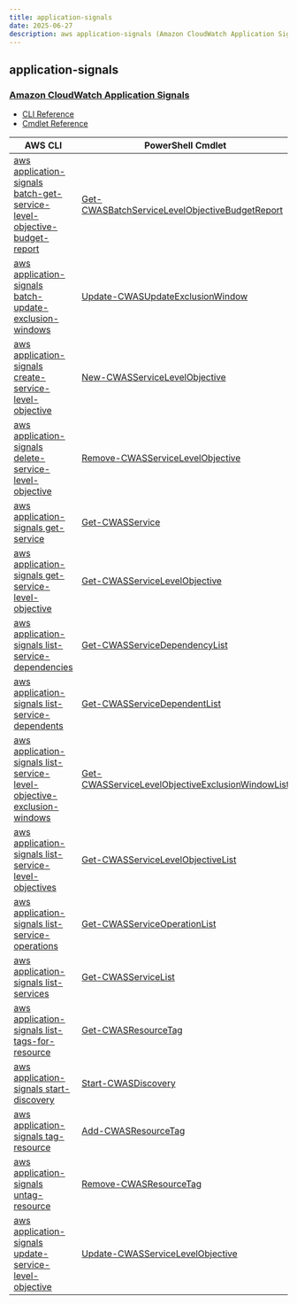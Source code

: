 ```yaml
---
title: application-signals
date: 2025-06-27
description: aws application-signals (Amazon CloudWatch Application Signals) command/cmdlet list.
---
```


## application-signals

### [Amazon CloudWatch Application Signals](https://docs.aws.amazon.com/AmazonCloudWatch/latest/monitoring/CloudWatch-Application-Monitoring-Sections.html)

* [CLI Reference](https://awscli.amazonaws.com/v2/documentation/api/latest/reference/application-signals/index.html)
* [Cmdlet Reference](https://docs.aws.amazon.com/powershell/latest/reference/items/ApplicationSignals_cmdlets.html)

|AWS CLI|PowerShell Cmdlet|
|----|----|
|[aws application-signals batch-get-service-level-objective-budget-report](https://awscli.amazonaws.com/v2/documentation/api/latest/reference/application-signals/batch-get-service-level-objective-budget-report.html)|[Get-CWASBatchServiceLevelObjectiveBudgetReport](https://docs.aws.amazon.com/powershell/latest/reference/items/Get-CWASBatchServiceLevelObjectiveBudgetReport.html)|
|[aws application-signals batch-update-exclusion-windows](https://awscli.amazonaws.com/v2/documentation/api/latest/reference/application-signals/batch-update-exclusion-windows.html)|[Update-CWASUpdateExclusionWindow](https://docs.aws.amazon.com/powershell/latest/reference/items/Update-CWASUpdateExclusionWindow.html)|
|[aws application-signals create-service-level-objective](https://awscli.amazonaws.com/v2/documentation/api/latest/reference/application-signals/create-service-level-objective.html)|[New-CWASServiceLevelObjective](https://docs.aws.amazon.com/powershell/latest/reference/items/New-CWASServiceLevelObjective.html)|
|[aws application-signals delete-service-level-objective](https://awscli.amazonaws.com/v2/documentation/api/latest/reference/application-signals/delete-service-level-objective.html)|[Remove-CWASServiceLevelObjective](https://docs.aws.amazon.com/powershell/latest/reference/items/Remove-CWASServiceLevelObjective.html)|
|[aws application-signals get-service](https://awscli.amazonaws.com/v2/documentation/api/latest/reference/application-signals/get-service.html)|[Get-CWASService](https://docs.aws.amazon.com/powershell/latest/reference/items/Get-CWASService.html)|
|[aws application-signals get-service-level-objective](https://awscli.amazonaws.com/v2/documentation/api/latest/reference/application-signals/get-service-level-objective.html)|[Get-CWASServiceLevelObjective](https://docs.aws.amazon.com/powershell/latest/reference/items/Get-CWASServiceLevelObjective.html)|
|[aws application-signals list-service-dependencies](https://awscli.amazonaws.com/v2/documentation/api/latest/reference/application-signals/list-service-dependencies.html)|[Get-CWASServiceDependencyList](https://docs.aws.amazon.com/powershell/latest/reference/items/Get-CWASServiceDependencyList.html)|
|[aws application-signals list-service-dependents](https://awscli.amazonaws.com/v2/documentation/api/latest/reference/application-signals/list-service-dependents.html)|[Get-CWASServiceDependentList](https://docs.aws.amazon.com/powershell/latest/reference/items/Get-CWASServiceDependentList.html)|
|[aws application-signals list-service-level-objective-exclusion-windows](https://awscli.amazonaws.com/v2/documentation/api/latest/reference/application-signals/list-service-level-objective-exclusion-windows.html)|[Get-CWASServiceLevelObjectiveExclusionWindowList](https://docs.aws.amazon.com/powershell/latest/reference/items/Get-CWASServiceLevelObjectiveExclusionWindowList.html)|
|[aws application-signals list-service-level-objectives](https://awscli.amazonaws.com/v2/documentation/api/latest/reference/application-signals/list-service-level-objectives.html)|[Get-CWASServiceLevelObjectiveList](https://docs.aws.amazon.com/powershell/latest/reference/items/Get-CWASServiceLevelObjectiveList.html)|
|[aws application-signals list-service-operations](https://awscli.amazonaws.com/v2/documentation/api/latest/reference/application-signals/list-service-operations.html)|[Get-CWASServiceOperationList](https://docs.aws.amazon.com/powershell/latest/reference/items/Get-CWASServiceOperationList.html)|
|[aws application-signals list-services](https://awscli.amazonaws.com/v2/documentation/api/latest/reference/application-signals/list-services.html)|[Get-CWASServiceList](https://docs.aws.amazon.com/powershell/latest/reference/items/Get-CWASServiceList.html)|
|[aws application-signals list-tags-for-resource](https://awscli.amazonaws.com/v2/documentation/api/latest/reference/application-signals/list-tags-for-resource.html)|[Get-CWASResourceTag](https://docs.aws.amazon.com/powershell/latest/reference/items/Get-CWASResourceTag.html)|
|[aws application-signals start-discovery](https://awscli.amazonaws.com/v2/documentation/api/latest/reference/application-signals/start-discovery.html)|[Start-CWASDiscovery](https://docs.aws.amazon.com/powershell/latest/reference/items/Start-CWASDiscovery.html)|
|[aws application-signals tag-resource](https://awscli.amazonaws.com/v2/documentation/api/latest/reference/application-signals/tag-resource.html)|[Add-CWASResourceTag](https://docs.aws.amazon.com/powershell/latest/reference/items/Add-CWASResourceTag.html)|
|[aws application-signals untag-resource](https://awscli.amazonaws.com/v2/documentation/api/latest/reference/application-signals/untag-resource.html)|[Remove-CWASResourceTag](https://docs.aws.amazon.com/powershell/latest/reference/items/Remove-CWASResourceTag.html)|
|[aws application-signals update-service-level-objective](https://awscli.amazonaws.com/v2/documentation/api/latest/reference/application-signals/update-service-level-objective.html)|[Update-CWASServiceLevelObjective](https://docs.aws.amazon.com/powershell/latest/reference/items/Update-CWASServiceLevelObjective.html)|

